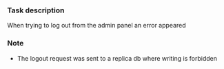### Task description
When trying to log out from the admin panel an error appeared
### Note
+ The logout request was sent to a replica db where writing is forbidden